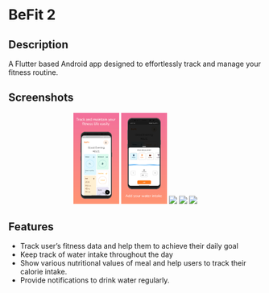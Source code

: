 # BeFit 2

## Description
A Flutter based Android app designed to effortlessly track and manage your fitness routine.

## Screenshots
<p align = "center">
   <img src="https://github.com/KimVinod/befit-2/blob/main/screenshots/home.png" width="18%" unselectable="on"/>
   <img src="https://github.com/KimVinod/befit-2/blob/main/screenshots/water.png" width="18%" unselectable="on"/>
   <img src="https://github.com/KimVinod/befit-2/blob/main/screenshots/meal.png" width="18%" unselectable="on"/>
   <img src="https://github.com/KimVinod/befit-2/blob/main/screenshots/notfs_4.png" width="18%" unselectable="on"/>
   <img src="https://github.com/KimVinod/befit-2/blob/main/screenshots/profile_5.png" width="18%" unselectable="on"/> 
</p>

## Features
<ul>
  <li>Track user’s fitness data and help them to achieve their daily goal</li>
  <li>Keep track of water intake throughout the day</li>
  <li>Show various nutritional values of meal and help users to track their calorie intake.</li>
  <li>Provide notifications to drink water regularly.</li>
</ul>
